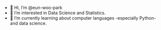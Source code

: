 - 👋 Hi, I’m @eun-woo-park
- 👀 I’m interested in Data Science and Statistics.
- 🌱 I’m currently learning about computer languages -especially Python- and data science.

<!---
eun-woo-park/eun-woo-park is a ✨ special ✨ repository because its `README.md` (this file) appears on your GitHub profile.
You can click the Preview link to take a look at your changes.
--->
